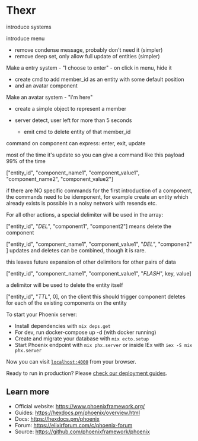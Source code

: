 # Thexr

introduce systems

introduce menu

- remove condense message, probably don't need it (simpler)
- remove deep set, only allow full update of entities (simpler)

Make a entry system - "I choose to enter" - on click in menu, hide it
  - create cmd to add member_id as an entity with some default position
  - and an avatar component
  
Make an avatar system - "i'm here"
  - create a simple object to represent a member

- server detect, user left for more than 5 seconds
  - emit cmd to delete entity of that member_id


  


command on component can express: enter, exit, update 

most of the time it's update so you can give a command like this payload 99% of the time

["entity_id", "component_name1", "component_value1", "component_name2", "component_value2"]

if there are NO specific commands for the first introduction of a component, the commands need to be idemponent, for example create an entity which already exists is possible in a noisy network with resends etc.

For all other actions, a special delimiter will be used in the array:

["entity_id", "_DEL_", "component1", "component2"] means delete the component

["entity_id", "component_name1", "component_value1", "_DEL_", "componen2" ] updates and deletes can be combined, though it is rare.

this leaves future expansion of other delimitors for other pairs of data

["entity_id", "component_name1", "component_value1", "_FLASH_", key, value]

a delimitor will be used to delete the entity itself

["entity_id", "_TTL_", 0], on the client this should trigger component deletes for each of the existing components on the entity







To start your Phoenix server:

  * Install dependencies with `mix deps.get`
  * For dev, run docker-compose up -d (with docker running)
  * Create and migrate your database with `mix ecto.setup`
  * Start Phoenix endpoint with `mix phx.server` or inside IEx with `iex -S mix phx.server`

Now you can visit [`localhost:4000`](http://localhost:4000) from your browser.

Ready to run in production? Please [check our deployment guides](https://hexdocs.pm/phoenix/deployment.html).

## Learn more

  * Official website: https://www.phoenixframework.org/
  * Guides: https://hexdocs.pm/phoenix/overview.html
  * Docs: https://hexdocs.pm/phoenix
  * Forum: https://elixirforum.com/c/phoenix-forum
  * Source: https://github.com/phoenixframework/phoenix
